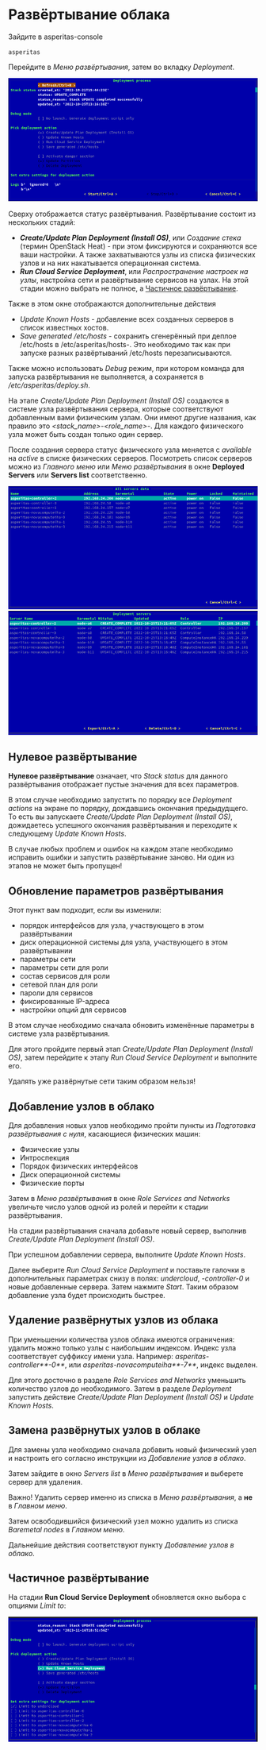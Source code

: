 # Развёртывание облака 

Зайдите в asperitas-console 
~~~shell
asperitas
~~~

Перейдите в _Меню развёртывания_, затем во вкладку _Deployment_.

![](../../images/deployment.png)

Сверху отображается статус развёртывания. Развёртывание состоит из нескольких стадий:
* _**Create/Update Plan Deployment (Install OS)**_, или _Создание стека_ (термин OpenStack Heat) - при этом фиксируются и сохраняются все ваши настройки. 
А также захватываются узлы из списка физических узлов и на них накатывается операционная система.
* _**Run Cloud Service Deployment**_, или _Распространение настроек на узлы_, настройка сети и развёртывание сервисов на узлах. 
На этой стадии можно выбрать не полное, а [Частичное развёртывание](#частичное-развёртывание). 

Также в этом окне отображаются дополнительные действия 
* _Update Known Hosts_ - добавление всех созданных серверов в список известных хостов. 
* _Save generated /etc/hosts_ - сохранить сгенерённый при деплое /etc/hosts в /etc/asperitas/hosts-<deployment-name>. Это необходимо так как при запуске разных развёртываний /etc/hosts перезаписываются. 

Также можно использовать _Debug_ режим, при котором команда для запуска развёртывания не выполняется, а сохраняется в _/etc/asperitas/deploy.sh_.

На этапе _Create/Update Plan Deployment (Install OS)_ создаются в системе узла развёртывания сервера, которые соответствуют добавленным вами физическим узлам. 
Они имеют другие названия, как правило это _<stack_name>-<role_name>-<number>_. 
Для каждого физического узла может быть создан только один сервер. 

После создания сервера статус физического узла меняется с _available_ на _active_ в списке физических серверов.
Посмотреть список серверов можно из _Главного меню_ или _Меню развёртывания_ в окне **Deployed Servers** или **Servers list** соответственно.  

![](../../images/all-servers.png)
![](../../images/stack-servers.png)

## Нулевое развёртывание

**Нулевое развёртывание** означает, что _Stack status_ для данного развёртывания отображает пустые значения для всех параметров. 

В этом случае необходимо запустить по порядку все _Deployment actions_ на экране по порядку, дождавшись окончания предыдудщего.
То есть вы запускаете _Create/Update Plan Deployment (Install OS)_, дожидаетесь успешного окончания развёртывания и переходите к следующему _Update Known Hosts_. 

В случае любых проблем и ошибок на каждом этапе необходимо исправить ошибки и запустить развёртывание заново.
Ни один из этапов не может быть пропущен!

## Обновление параметров развёртывания 

Этот пункт вам подходит, если вы изменили: 

* порядок интерфейсов для узла, участвующего в этом развёртывании
* диск операционной системы для узла, участвующего в этом развёртывании 
* параметры сети
* параметры сети для роли 
* состав сервисов для роли
* сетевой план для роли
* пароли для сервисов 
* фиксированные IP-адреса
* настройки опций для сервисов 

В этом случае необходимо сначала обновить изменённые параметры в системе узла развёртывания. 

Для этого пройдите первый этап _Create/Update Plan Deployment (Install OS)_, затем перейдите к этапу _Run Cloud Service Deployment_ и выполните его.

Удалять уже развёрнутые сети таким образом нельзя!

## Добавление узлов в облако

Для добавления новых узлов необходимо пройти пункты из _Подготовка развёртывания с нуля_, касающиеся физических машин:

* Физические узлы 
* Интроспекция
* Порядок физических интерфейсов
* Диск операционной системы
* Физические порты

Затем в _Меню развёртывания_ в окне _Role Services and Networks_ увеличьте число узлов одной из ролей и перейти к стадии развёртывания. 

На стадии развёртывания сначала добавьте новый сервер, выполнив _Create/Update Plan Deployment (Install OS)_.

При успешном добавлении сервера, выполните _Update Known Hosts_. 

Далее выберите _Run Cloud Service Deployment_ и поставьте галочки в дополнительных параметрах снизу в полях: _undercloud_, _<stack-name>-controller-0_ и новые добавленные сервера. Затем нажмите _Start_. 
Таким образом добавление узла будет происходить быстрее. 

## Удаление развёрнутых узлов из облака

При уменьшении количества узлов облака имеются ограничения: удалить можно только узлы с наибольшим индексом.
Индекс узла соответствует суффиксу имени узла. 
Например: _asperitas-controller**-0**_, или _asperitas-novacomputeiha**-7**_, индекс выделен.

Для этого досточно в разделе _Role Services and Networks_ уменьшить количество узлов до необходимого. 
Затем в разделе _Deployment_ запустить действие _Create/Update Plan Deployment (Install OS)_ и _Update Known Hosts_.

## Замена развёрнутых узлов в облаке

Для замены узла необходимо сначала добавить новый физический узел и настроить его согласно инструкции из _Добавление узлов в облако_.

Затем зайдите в окно _Servers list_ в _Меню развёртывания_ и выберете сервер для удаления. 

Важно! Удалить сервер именно из списка в _Меню развёртывания_, а **не** в _Главном меню_.

Затем освободившийся физический узел можно удалить из списка _Baremetal nodes_ в _Главном меню_. 

Дальнейшие действия соответствуют пункту _Добавление узлов в облако_.

## Частичное развёртывание

На стадии **Run Cloud Service Deployment** обновляется окно выбора c опциями _Limit to_:

![](../../images/update-host-choice.png)

